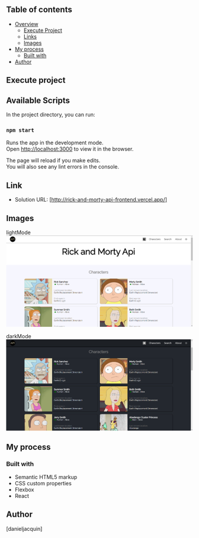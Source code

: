 
## Table of contents
- [Overview](#overview)
  - [Execute Project](#Execute-Project)
  - [Links](#links)
  - [Images](#images)
- [My process](#my-process)
  - [Built with](#built-with)
- [Author](#author)

## Execute project

## Available Scripts

In the project directory, you can run:

### `npm start`

Runs the app in the development mode.\
Open [http://localhost:3000](http://localhost:3000) to view it in the browser.

The page will reload if you make edits.\
You will also see any lint errors in the console.


## Link

- Solution URL: [http://rick-and-morty-api-frontend.vercel.app/]

## Images

lightMode
![](./src/assets/images/Screenshot_rick1.png)

darkMode
![](./src/assets/images/Screenshot_rick2.png)


## My process

### Built with

- Semantic HTML5 markup
- CSS custom properties
- Flexbox
- React



## Author
[danieljacquin]
